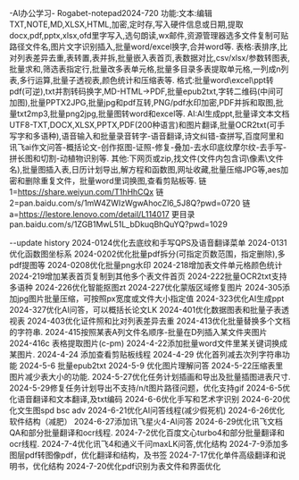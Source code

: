 -AI办公学习-
Rogabet-notepad2024-720
功能:文本:编辑TXT,NOTE,MD,XLSX,HTML,加密,定时存,写入硬件信息或日期,提取docx,pdf,pptx,xlsx,ofd里字写入,选句朗读,wx邮件,资源管理器选多文件复制可贴路径文件名,图片文字识别插入,批量word/excel换字,合并word等.
表格:表排序,比对列表差异去重,表转置,表并拆,批量嵌入表首页,表数据对比,csv/xlsx/参数转图表,批量求和,筛选表指定行,批量改多表单元格,批量多目录多表提取单元格,一列成n列表,多行运算,批量子透视表,颜色统计和压缩表等.
格式:批量word\excel\ppt转pdf(可逆),txt并割转码换字,MD-HTML->PDF,批量epub2txt,字转二维码(中间可加图),批量PPTX2JPG,批量jpg和pdf互转,PNG/pdf水印加密,PDF并拆和取图,批量txt2mp3,批量png2jpg,批量图转word和excel等.
AI:AI生成ppt,批量译文本文档UTF8-TXT,DOCX,XLSX,PPTX,PDF(200种语言)和图片翻译,批量OCR2txt(可手写字和多语种),语音输入和批量录音转字-语音翻译,诗文纠错-查拼写,百度阿里和讯飞ai作文问答-概括论文-创作抠图-证照-修复-叠加-去水印底纹摩尔纹-去手写-拼长图和切割-动植物识别等.
其他:下网页或zip,找文件(文件内包含词\像素\文件名),批量图插入表,日历计划导出,解方程和函数图,网址收藏,批量压缩JPG等,aes加密和删除重复文件，批量word里词换图,查看剪贴板等.
链1=https://share.weiyun.com/T1hHhCQx
链2=pan.baidu.com/s/1mW4ZWIzWgwAhocZl6_5J8Q?pwd=0720
链a=https://lestore.lenovo.com/detail/L114017
更目录pan.baidu.com/s/1ZGB1MwL51L_bDkuqBhQuYQ?pwd=1029


--update history 
2024-0124优化去底纹和手写QPS及语音翻译菜单
2024-0131优化函数图坐标系
2024-0202优化批量pdf拆分(可指定页数范围，指定删除),多pdf提图等
2024-0208优化批量png水印
2024-218增加表文件单元格颜色统计
2024-219增加某表首页复制到其他多个表文件首页
2024-222批量OCR2txt支持多语种
2024-226优化智能抠图zt
2024-227优化蒙版区域修复图片
2024-305添加jpg图片批量压缩，可按照px宽度或文件大小指定值
2024-323优化AI生成ppt
2024-327优化AI问答，可以概括长论文LK
2024-401优化数据图表和批量子表透视表
2024-403优化证件照和比对列表差异去重
2024-413优化批量替换多个文档的字符串.
2024-415按照某表A列文件名顺序-批量在D列插入某文件夹图片
2024-416c 表格提取图片(c-pm)
2024-4-22添加批量word文件里某关键词换成某图片.
2024-4-24 添加查看剪贴板线程
2024-4-29 优化首列减去次列字符串功能
2024-5-6 批量epub2txt
2024-5-9 优化图片理解问答
2024-5-22压缩表里图片减少表大小的功能.
2024-5-27优化任务计划插画和导出及批量插图进表尺寸.
2024-5-29修复任务计划导出不支持/n/t图片路径问题，优化支持gif
2024-6-5优化语音翻译和文本翻译,及txt编码
2024-6-6优化手写和艺术字识别
2024-6-20优化文生图spd bsc adv
2024-6-21优化AI问答线程(减少假死机)
2024-6-26优化软件结构（减肥）
2024-6-27添加讯飞星火4-AI问答
2024-6-29优化讯飞文档QA和部分批量翻译和ocr线程.
2024-7-2优化百度文心turbo4和部分批量翻译和ocr线程.
2024-7-4优化讯飞4和通义千问maxLK问答,优化结构
2024-7-9添加多图层pdf转图像pdf，优化翻译和结构，及书签
2024-7-17优化单件高级翻译和说明书，优化结构
2024-7-20优化pdf识别为表文件和界面优化
